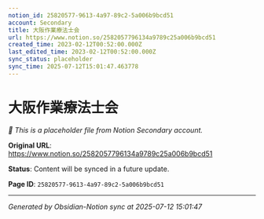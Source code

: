 ```yaml
---
notion_id: 25820577-9613-4a97-89c2-5a006b9bcd51
account: Secondary
title: 大阪作業療法士会
url: https://www.notion.so/2582057796134a9789c25a006b9bcd51
created_time: 2023-02-12T00:52:00.000Z
last_edited_time: 2023-02-12T00:52:00.000Z
sync_status: placeholder
sync_time: 2025-07-12T15:01:47.463778
---
```


# 大阪作業療法士会

*🔄 This is a placeholder file from Notion Secondary account.*

**Original URL**: https://www.notion.so/2582057796134a9789c25a006b9bcd51

**Status**: Content will be synced in a future update.

**Page ID**: `25820577-9613-4a97-89c2-5a006b9bcd51`

---

*Generated by Obsidian-Notion sync at 2025-07-12 15:01:47*
